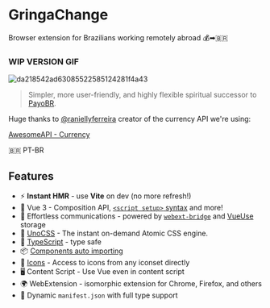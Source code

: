 # GringaChange
Browser extension for Brazilians working remotely abroad 💰➡🇧🇷

### WIP VERSION GIF
![da218542ad63085522585124281f4a43](https://github.com/micheldpcarlos/gringachange/assets/29731180/fd58b4e6-e423-4987-87f0-fa1494558bec)

> Simpler, more user-friendly, and highly flexible spiritual successor to [PayoBR](https://github.com/micheldpcarlos/PayoBR).

Huge thanks to [@raniellyferreira](https://github.com/raniellyferreira) creator of the currency API we're using:

[AwesomeAPI - Currency](https://docs.awesomeapi.com.br/api-de-moedas)

🇧🇷 PT-BR
<!-- <p align="center">
<sub>Popup</sub><br/>
<img width="655" src="https://user-images.githubusercontent.com/11247099/126741643-813b3773-17ff-4281-9737-f319e00feddc.png"><br/>
<sub>Options Page</sub><br/>
<img width="655" src="https://user-images.githubusercontent.com/11247099/126741653-43125b62-6578-4452-83a7-bee19be2eaa2.png"><br/>
<sub>Inject Vue App into the Content Script</sub><br/>
<img src="https://user-images.githubusercontent.com/11247099/130695439-52418cf0-e186-4085-8e19-23fe808a274e.png">
</p> -->

## Features

- ⚡️ **Instant HMR** - use **Vite** on dev (no more refresh!)
- 🥝 Vue 3 - Composition API, [`<script setup>` syntax](https://github.com/vuejs/rfcs/blob/master/active-rfcs/0040-script-setup.md) and more!
- 💬 Effortless communications - powered by [`webext-bridge`](https://github.com/antfu/webext-bridge) and [VueUse](https://github.com/antfu/vueuse) storage
- 🌈 [UnoCSS](https://github.com/unocss/unocss) - The instant on-demand Atomic CSS engine.
- 🦾 [TypeScript](https://www.typescriptlang.org/) - type safe
- 📦 [Components auto importing](./src/components)
- 🌟 [Icons](./src/components) - Access to icons from any iconset directly
- 🖥 Content Script - Use Vue even in content script
- 🌍 WebExtension - isomorphic extension for Chrome, Firefox, and others
- 📃 Dynamic `manifest.json` with full type support
